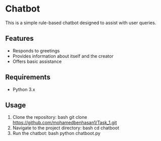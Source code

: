 # Chatbot
This is a simple rule-based chatbot designed to assist with user queries.

## Features
- Responds to greetings
- Provides information about itself and the creator
- Offers basic assistance
## Requirements
- Python 3.x
## Usage
1. Clone the repository:
bash
git clone https://github.com/mohamedbenhasan1/Task_1.git
2. Navigate to the project directory:
bash
cd chatboot
3. Run the chatbot:
bash
python chatboot.py
